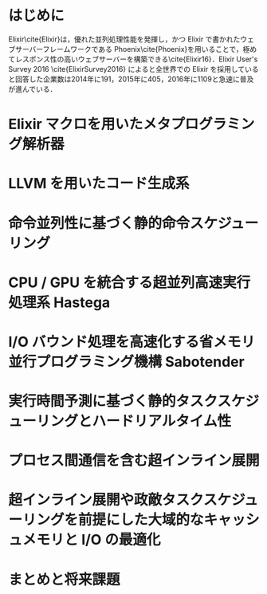 # はじめに

Elixir\cite{Elixir}は，優れた並列処理性能を発揮し，かつ Elixir で書かれたウェブサーバーフレームワークである Phoenix\cite{Phoenix}を用いることで，極めてレスポンス性の高いウェブサーバーを構築できる\cite{Elixir16}．Elixir User's Survey 2016 \cite{ElixirSurvey2016} によると全世界での Elixir を採用していると回答した企業数は2014年に191，2015年に405，2016年に1109と急速に普及が進んでいる．



# Elixir マクロを用いたメタプログラミング解析器

# LLVM を用いたコード生成系

# 命令並列性に基づく静的命令スケジューリング

# CPU / GPU を統合する超並列高速実行処理系 Hastega

# I/O バウンド処理を高速化する省メモリ並行プログラミング機構 Sabotender

# 実行時間予測に基づく静的タスクスケジューリングとハードリアルタイム性

# プロセス間通信を含む超インライン展開

# 超インライン展開や政敵タスクスケジューリングを前提にした大域的なキャッシュメモリと I/O の最適化

# まとめと将来課題

